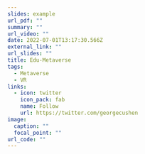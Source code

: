 ```yaml
---
slides: example
url_pdf: ""
summary: ""
url_video: ""
date: 2022-07-01T13:17:30.566Z
external_link: ""
url_slides: ""
title: Edu-Metaverse
tags:
  - Metaverse
  - VR
links:
  - icon: twitter
    icon_pack: fab
    name: Follow
    url: https://twitter.com/georgecushen
image:
  caption: ""
  focal_point: ""
url_code: ""
---
```


